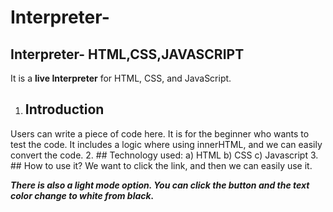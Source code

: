# Interpreter-
## Interpreter- HTML,CSS,JAVASCRIPT
It is a **live Interpreter** for HTML, CSS, and JavaScript.  

1. ## Introduction
Users can write a piece of code here. 
It is for the beginner who wants to test the code. It includes a logic where using innerHTML, and we can easily convert the code.
2. ## Technology used:
a) HTML
b) CSS
c) Javascript
3. ## How to use it?
We want to click the link, and then we can easily use it.

***There is also a light mode option. You can click the button and the text color change to white from black.***
